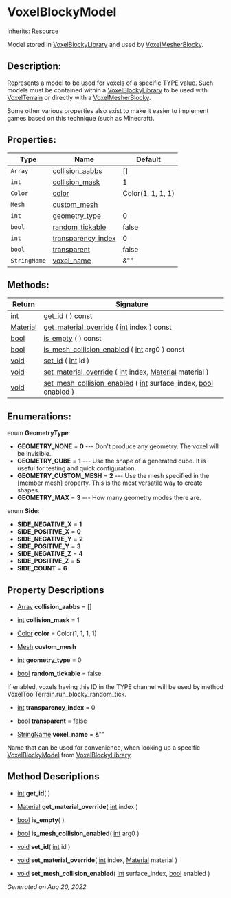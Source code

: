 # VoxelBlockyModel

Inherits: [Resource](https://docs.godotengine.org/en/stable/classes/class_resource.html)


Model stored in [VoxelBlockyLibrary](VoxelBlockyLibrary.md) and used by [VoxelMesherBlocky](VoxelMesherBlocky.md).

## Description: 

Represents a model to be used for voxels of a specific TYPE value. Such models must be contained within a [VoxelBlockyLibrary](VoxelBlockyLibrary.md) to be used with [VoxelTerrain](VoxelTerrain.md) or directly with a [VoxelMesherBlocky](VoxelMesherBlocky.md).

Some other various properties also exist to make it easier to implement games based on this technique (such as Minecraft).

## Properties: 


Type          | Name                                         | Default           
------------- | -------------------------------------------- | ------------------
`Array`       | [collision_aabbs](#i_collision_aabbs)        | []                
`int`         | [collision_mask](#i_collision_mask)          | 1                 
`Color`       | [color](#i_color)                            | Color(1, 1, 1, 1) 
`Mesh`        | [custom_mesh](#i_custom_mesh)                |                   
`int`         | [geometry_type](#i_geometry_type)            | 0                 
`bool`        | [random_tickable](#i_random_tickable)        | false             
`int`         | [transparency_index](#i_transparency_index)  | 0                 
`bool`        | [transparent](#i_transparent)                | false             
`StringName`  | [voxel_name](#i_voxel_name)                  | &""               
<p></p>

## Methods: 


Return                                                                          | Signature                                                                                                                                                                                                                           
------------------------------------------------------------------------------- | ------------------------------------------------------------------------------------------------------------------------------------------------------------------------------------------------------------------------------------
[int](https://docs.godotengine.org/en/stable/classes/class_int.html)            | [get_id](#i_get_id) ( ) const                                                                                                                                                                                                       
[Material](https://docs.godotengine.org/en/stable/classes/class_material.html)  | [get_material_override](#i_get_material_override) ( [int](https://docs.godotengine.org/en/stable/classes/class_int.html) index ) const                                                                                              
[bool](https://docs.godotengine.org/en/stable/classes/class_bool.html)          | [is_empty](#i_is_empty) ( ) const                                                                                                                                                                                                   
[bool](https://docs.godotengine.org/en/stable/classes/class_bool.html)          | [is_mesh_collision_enabled](#i_is_mesh_collision_enabled) ( [int](https://docs.godotengine.org/en/stable/classes/class_int.html) arg0 ) const                                                                                       
[void](#)                                                                       | [set_id](#i_set_id) ( [int](https://docs.godotengine.org/en/stable/classes/class_int.html) id )                                                                                                                                     
[void](#)                                                                       | [set_material_override](#i_set_material_override) ( [int](https://docs.godotengine.org/en/stable/classes/class_int.html) index, [Material](https://docs.godotengine.org/en/stable/classes/class_material.html) material )           
[void](#)                                                                       | [set_mesh_collision_enabled](#i_set_mesh_collision_enabled) ( [int](https://docs.godotengine.org/en/stable/classes/class_int.html) surface_index, [bool](https://docs.godotengine.org/en/stable/classes/class_bool.html) enabled )  
<p></p>

## Enumerations: 

enum **GeometryType**: 

- **GEOMETRY_NONE** = **0** --- Don't produce any geometry. The voxel will be invisible.
- **GEOMETRY_CUBE** = **1** --- Use the shape of a generated cube. It is useful for testing and quick configuration.
- **GEOMETRY_CUSTOM_MESH** = **2** --- Use the mesh specified in the [member mesh] property. This is the most versatile way to create shapes.
- **GEOMETRY_MAX** = **3** --- How many geometry modes there are.

enum **Side**: 

- **SIDE_NEGATIVE_X** = **1**
- **SIDE_POSITIVE_X** = **0**
- **SIDE_NEGATIVE_Y** = **2**
- **SIDE_POSITIVE_Y** = **3**
- **SIDE_NEGATIVE_Z** = **4**
- **SIDE_POSITIVE_Z** = **5**
- **SIDE_COUNT** = **6**


## Property Descriptions

- [Array](https://docs.godotengine.org/en/stable/classes/class_array.html)<span id="i_collision_aabbs"></span> **collision_aabbs** = []


- [int](https://docs.godotengine.org/en/stable/classes/class_int.html)<span id="i_collision_mask"></span> **collision_mask** = 1


- [Color](https://docs.godotengine.org/en/stable/classes/class_color.html)<span id="i_color"></span> **color** = Color(1, 1, 1, 1)


- [Mesh](https://docs.godotengine.org/en/stable/classes/class_mesh.html)<span id="i_custom_mesh"></span> **custom_mesh**


- [int](https://docs.godotengine.org/en/stable/classes/class_int.html)<span id="i_geometry_type"></span> **geometry_type** = 0


- [bool](https://docs.godotengine.org/en/stable/classes/class_bool.html)<span id="i_random_tickable"></span> **random_tickable** = false

If enabled, voxels having this ID in the TYPE channel will be used by method VoxelToolTerrain.run_blocky_random_tick.

- [int](https://docs.godotengine.org/en/stable/classes/class_int.html)<span id="i_transparency_index"></span> **transparency_index** = 0


- [bool](https://docs.godotengine.org/en/stable/classes/class_bool.html)<span id="i_transparent"></span> **transparent** = false


- [StringName](https://docs.godotengine.org/en/stable/classes/class_stringname.html)<span id="i_voxel_name"></span> **voxel_name** = &""

Name that can be used for convenience, when looking up a specific [VoxelBlockyModel](VoxelBlockyModel.md) from [VoxelBlockyLibrary](VoxelBlockyLibrary.md).

## Method Descriptions

- [int](https://docs.godotengine.org/en/stable/classes/class_int.html)<span id="i_get_id"></span> **get_id**( ) 


- [Material](https://docs.godotengine.org/en/stable/classes/class_material.html)<span id="i_get_material_override"></span> **get_material_override**( [int](https://docs.godotengine.org/en/stable/classes/class_int.html) index ) 


- [bool](https://docs.godotengine.org/en/stable/classes/class_bool.html)<span id="i_is_empty"></span> **is_empty**( ) 


- [bool](https://docs.godotengine.org/en/stable/classes/class_bool.html)<span id="i_is_mesh_collision_enabled"></span> **is_mesh_collision_enabled**( [int](https://docs.godotengine.org/en/stable/classes/class_int.html) arg0 ) 


- [void](#)<span id="i_set_id"></span> **set_id**( [int](https://docs.godotengine.org/en/stable/classes/class_int.html) id ) 


- [void](#)<span id="i_set_material_override"></span> **set_material_override**( [int](https://docs.godotengine.org/en/stable/classes/class_int.html) index, [Material](https://docs.godotengine.org/en/stable/classes/class_material.html) material ) 


- [void](#)<span id="i_set_mesh_collision_enabled"></span> **set_mesh_collision_enabled**( [int](https://docs.godotengine.org/en/stable/classes/class_int.html) surface_index, [bool](https://docs.godotengine.org/en/stable/classes/class_bool.html) enabled ) 


_Generated on Aug 20, 2022_
